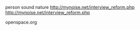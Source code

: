 
person sound nature
  http://mynoise.net/interview_reform.php
  http://mynoise.net/interview_reform.php

openspace.org
